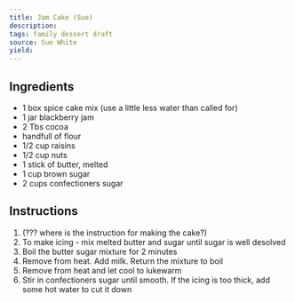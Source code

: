```yaml
---
title: Jam Cake (Sue)
description: 
tags: family dessert draft
source: Sue White
yield: 
---
```

## Ingredients
- 1 box spice cake mix (use a little less water than called for)
- 1 jar blackberry jam
- 2 Tbs cocoa
- handfull of flour
- 1/2 cup raisins
- 1/2 cup nuts
- 1 stick of butter, melted
- 1 cup brown sugar
- 2 cups confectioners sugar

## Instructions
1. (??? where is the instruction for making the cake?)
2. To make icing - mix melted butter and sugar until sugar is well desolved
3. Boil the butter sugar mixture for 2 minutes
4. Remove from heat. Add milk. Return the mixture to boil
5. Remove from heat and let cool to lukewarm
6. Stir in confectioners sugar until smooth. If the icing is too thick, add some hot water to cut it down
